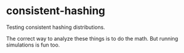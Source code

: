 # consistent-hashing
Testing consistent hashing distributions.

The correct way to analyze these things is to do the math. But running simulations is fun too.
